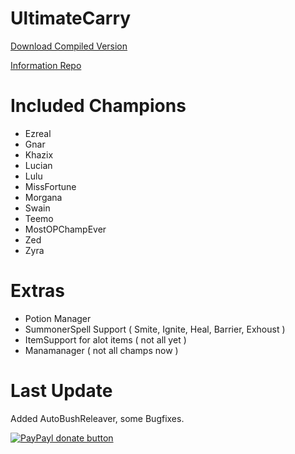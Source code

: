 UltimateCarry
=============

[Download Compiled Version](https://github.com/LXMedia1/Leage-Sharp/blob/master/UltimateCarry.exe?raw=true)

[Information Repo ](https://github.com/LXMedia1/Leage-Sharp)


Included Champions
==================

* Ezreal
* Gnar
* Khazix
* Lucian
* Lulu
* MissFortune
* Morgana
* Swain
* Teemo
* MostOPChampEver
* Zed
* Zyra


Extras
======
* Potion Manager
* SummonerSpell Support ( Smite, Ignite, Heal, Barrier, Exhoust )
* ItemSupport for alot items ( not all yet )
* Manamanager ( not all champs now )

Last Update
=========
Added AutoBushReleaver, some Bugfixes.


[![PayPayl donate button](http://img.shields.io/paypal/donate.png?color=yellow)](https://www.paypal.com/cgi-bin/webscr?cmd=_s-xclick&hosted_button_id=NDD6M83G586RW "You Like it ? buy me a beer :P")
